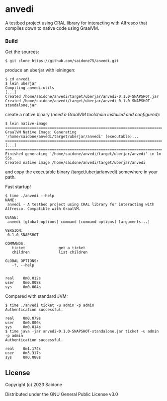 # anvedi

A testbed project using CRAL library for interacting with Alfresco that compiles down to native code using GraalVM.

### Build
Get the sources:
```console
$ git clone https://github.com/saidone75/anvedi.git
```
produce an uberjar with leiningen:
```console
$ cd anvedi
$ lein uberjar
Compiling anvedi.utils
[...]
Created /home/saidone/anvedi/target/uberjar/anvedi-0.1.0-SNAPSHOT.jar
Created /home/saidone/anvedi/target/uberjar/anvedi-0.1.0-SNAPSHOT-standalone.jar
```
create a native binary (*need a GraalVM toolchain installed and configured*):
```console
$ lein native-image
========================================================================================================================
GraalVM Native Image: Generating '/home/saidone/anvedi/target/uberjar/anvedi' (executable)...
========================================================================================================================
[...]
========================================================================================================================
Finished generating '/home/saidone/anvedi/target/uberjar/anvedi' in 1m 55s.
Created native image /home/saidone/anvedi/target/uberjar/anvedi
```
and copy the executable binary (target/uberjar/anvedi) somewhere in your path.

Fast startup!
```console
$ time ./anvedi --help
NAME:
 anvedi - A testbed project using CRAL library for interacting with Alfresco. Compatible with GraalVM.

USAGE:
 anvedi [global-options] command [command options] [arguments...]

VERSION:
 0.1.0-SNAPSHOT

COMMANDS:
   ticket               get a ticket
   children             list children

GLOBAL OPTIONS:
   -?, --help


real    0m0.012s
user    0m0.008s
sys     0m0.004s
```
Compared with standard JVM:
```console
$ time ./anvedi ticket -u admin -p admin
Authentication successful.

real    0m0.079s
user    0m0.000s
sys     0m0.014s
$ time java -jar anvedi-0.1.0-SNAPSHOT-standalone.jar ticket -u admin -p admin
Authentication successful.

real    0m1.174s
user    0m3.317s
sys     0m0.088s
```
## License
Copyright (c) 2023 Saidone

Distributed under the GNU General Public License v3.0
